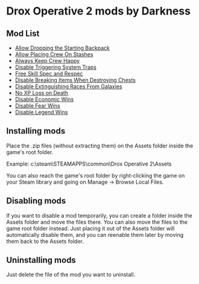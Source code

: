# Drox Operative 2 mods by Darkness


## Mod List
- [Allow Dropping the Starting Backpack](https://github.com/TrueDarkness/soldakmods/blob/main/droxoperative2/mod_darkness_AllowBackpackDrop.zip?raw=true)
- [Allow Placing Crew On Stashes](https://github.com/TrueDarkness/soldakmods/blob/main/droxoperative2/mod_darkness_AllowCrewOnStash.zip?raw=true)
- [Always Keep Crew Happy](https://github.com/TrueDarkness/soldakmods/blob/main/droxoperative2/mod_darkness_CrewAlwaysHappy.zip?raw=true)
- [Disable Triggering System Traps](https://github.com/TrueDarkness/soldakmods/blob/main/droxoperative2/mod_darkness_DisableGameTraps.zip?raw=true)
- [Free Skill Spec and Respec](https://github.com/TrueDarkness/soldakmods/blob/main/droxoperative2/mod_darkness_FreeSpecRespec.zip?raw=true)
- [Disable Breaking Items When Destroying Chests](https://github.com/TrueDarkness/soldakmods/blob/main/droxoperative2/mod_darkness_NoChestBreakItem.zip?raw=true)
- [Disable Extinguishing Races From Galaxies](https://github.com/TrueDarkness/soldakmods/blob/main/droxoperative2/mod_darkness_NoRaceExtinction.zip?raw=true)
- [No XP Loss on Death](https://github.com/TrueDarkness/soldakmods/blob/main/droxoperative2/mod_darkness_NoXPLossOnDeath.zip?raw=true)
- [Disable Economic Wins](https://github.com/TrueDarkness/soldakmods/blob/main/droxoperative2/mod_darkness_WinEconomyDisable.zip?raw=true)
- [Disable Fear Wins](https://github.com/TrueDarkness/soldakmods/blob/main/droxoperative2/mod_darkness_WinFearDisable.zip?raw=true)
- [Disable Legend Wins](https://github.com/TrueDarkness/soldakmods/blob/main/droxoperative2/mod_darkness_WinLegendDisable.zip?raw=true)

## Installing mods
Place the .zip files (without extracting them) on the Assets folder inside the game's root folder.

Example: c:\steam\STEAMAPPS\common\Drox Operative 2\Assets

You can also reach the game's root folder by right-clicking the game on your Steam library and going on Manage -> Browse Local Files.


## Disabling mods
If you want to disable a mod temporarily, you can create a folder inside the Assets folder and move the files there. You can also move the files to the game root folder instead. Just placing it out of the Assets folder will automatically disable them, and you can reenable them later by moving them back to the Assets folder.


## Uninstalling mods
Just delete the file of the mod you want to uninstall.
